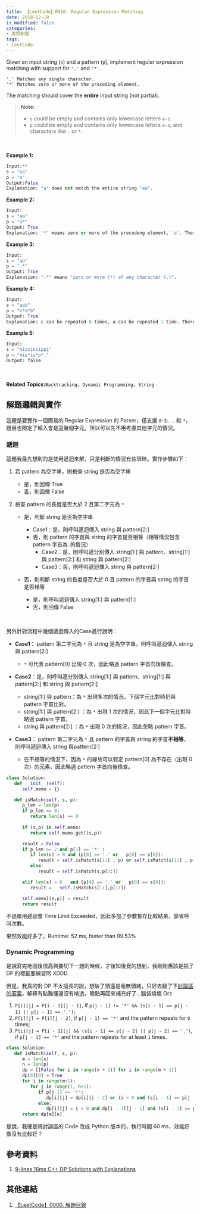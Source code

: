 ```yaml
---
title: 【LeetCode】0010. Regular Expression Matching
date: 2018-12-19
is_modified: false
categories:
- 面試刷題
tags:
- LeetCode
--- 
```


Given an input string (`s`) and a pattern (`p`), implement regular expression matching with support for  `'.'`  and  `'*'`.
```
'.' Matches any single character.
'*' Matches zero or more of the preceding element.
```
The matching should cover the  **entire**  input string (not partial).
<!--more-->
> **Note:**
> -   `s` could be empty and contains only lowercase letters  `a-z`.
> -   `p`  could be empty and contains only lowercase letters  `a-z`, and characters like `.` or `*`.

<br class="big"><br class="big">
**Example 1:**
```python
Input:**
s = "aa"
p = "a"
Output:False
Explanation: "a" does not match the entire string "aa".
```

**Example 2:**
```python
Input:
s = "aa"
p = "a*"
Output: True
Explanation: '*' means zero or more of the precedeng element, 'a'. Therefore, by repeating 'a' once, it becomes "aa".
```

**Example 3:**
```python
Input:
s = "ab"
p = ".*"
Output: True
Explanation: ".*" means "zero or more (*) of any character (.)".
```

**Example 4:**
```python
Input:
s = "aab"
p = "c*a*b"
Output: True
Explanation: c can be repeated 0 times, a can be repeated 1 time. Therefore it matches "aab".
```

**Example 5:**
```python
Input:
s = "mississippi"
p = "mis*is*p*."
Output: false
```
<br class="big">

**Related Topics:**`Backtracking`、`Dynamic Programming`、`String`



## 解題邏輯與實作
這題是要實作一個簡易的 Regular Expression 的 Parser，僅支援 a-z、`.` 和 `*`，題目也限定了輸入會是這幾個字元，所以可以先不用考慮其他字元的情況。


### 遞迴
這題我最先想到的是使用遞迴來解，只是判斷的情況有些瑣碎。實作步驟如下：
1. 若 pattern 為空字串，則檢查 string 是否為空字串
	- 是，則回傳 True
	- 否，則回傳 False 

2.  檢查 pattern 的長度是否大於 2 且第二字元為 `*`
	- 是，判斷 string 是否為空字串
		- Case1：是，則呼叫遞迴傳入 string 與 pattern[2:] 
		- 否，則 pattern 的字首與 string 的字首是否相等（相等情況包含 pattern 字首為`.`的情況）
			- Case2：是，則呼叫遞分別傳入 string[1:] 與 pattern、string[1:] 與 pattern[2:] 和 string 與 pattern[2:] 
			- Case3：否，則呼叫遞迴傳入 string 與 pattern[2:] 
	
	- 否，則判斷 string 的長度是否大於 0 且 pattern 的字首與 string 的字首是否相等
		- 是，則呼叫遞迴傳入 string[1:] 與 pattern[1:]
		- 否，則回傳 False

<br class="big">

另外針對流程中幾個遞迴傳入的Case進行說明：
- **Case1**： pattern 第二字元為 `*` 且 string 是為空字串，則呼叫遞迴傳入 string 與 pattern[2:]   
    - `*` 可代表 pattern[0] 出現 0 次，因此略過 pattern 字首向後檢查。

- **Case2**：是，則呼叫遞分別傳入 string[1:] 與 pattern、string[1:] 與 pattern[2:] 和 string 與 pattern[2:] 
    -	string[1:] 與 pattern：為 `*` 出現多次的情況，下個字元比對時仍與 pattern 字首比對。
    -	string[1:] 與 pattern[2:] ：為 `*` 出現 1 次的情況，因此下一個字元比對時略過 pattern 字首。
    -	string 與 pattern[2:] ：為 `*` 出現 0 次的情況，因此忽略 pattern 字首。

- **Case3**： pattern 第二字元為 `*` 且 pattern 的字首與 string 的字首**不相等**，則呼叫遞迴傳入 string 與pattern[2:]  
    - 在不相等的情況下，因為 `*` 的緣故可以假定 pattern[0] 為不存在（出現 0 次）的元素，因此略過 pattern 字首向後檢查。
 
```python
class Solution:
   def __init__(self):
      self.memo = {}

   def isMatch(self, s, p):
      p_len = len(p)
      if p_len == 0:
         return len(s) == 0
	
      if (s,p) in self.memo:
         return self.memo.get((s,p))

      result = False
      if p_len >= 2 and p[1] == '*' :
         if len(s) > 0 and (p[0] == '.' or   p[0] == s[0]):
            result = self.isMatch(s[1:] , p) or self.isMatch(s[1:] , p[2:]) or self.isMatch(s , p[2:])
         else:
            result = self.isMatch(s,p[2:])

      elif len(s) > 0   and (p[0] == '.' or   p[0] == s[0]):
         result =   self.isMatch(s[1:],p[1:])

      self.memo[(s,p)] = result
      return result
```
不過單用遞迴會 Time Limit Exceeded，因此多加了參數暫存比較結果，節省呼叫次數。

果然效能好多了，Runtime: 52 ms, faster than  99.53% 


### Dynamic Programming
是說寫完地回後很高興要切下一題的時候，才後知後覺的想到，我剛剛應該是挑了 DP  的標籤要練習阿 XDDD

但是，我真的對 DP 不太擅長的說，想破了頭還是毫無頭緒，只好去翻了下[討論區的答案](https://leetcode.com/problems/regular-expression-matching/discuss/5684/9-lines-16ms-c-dp-solutions-with-explanations)，解釋有點難懂還沒有啃透，晚點再回來補充好了...腦袋燒壞 Orz

1.  `P[i][j] = P[i - 1][j - 1]`, if  `p[j - 1] != '*' && (s[i - 1] == p[j - 1] || p[j - 1] == '.')`;
2.  `P[i][j] = P[i][j - 2]`, if  `p[j - 1] == '*'`  and the pattern repeats for  `0`  times;
3.  `P[i][j] = P[i - 1][j] && (s[i - 1] == p[j - 2] || p[j - 2] == '.')`, if  `p[j - 1] == '*'`  and the pattern repeats for at least  `1`  times.

```python
class Solution:
   def isMatch(self, s, p):
      m = len(s)
      n = len(p)
      dp = [[False for i in range(n + 1)] for i in range(m + 1)]
      dp[0][0] = True
      for i in range(m+1):
         for j in range(1, n+1):
            if p[j-1] == '*':
               dp[i][j] = dp[i][j - 2] or (i > 0 and (s[i - 1] == p[j - 2] or p[j - 2] == '.') and dp[i - 1][j])
            else:
               dp[i][j] = i > 0 and dp[i - 1][j - 1] and (s[i - 1] == p[j - 1] or p[j - 1] == '.')
      return dp[m][n]
```
是說，我硬是將討論區的 Code 改成 Python 版本的，執行時間 60 ms，效能好像沒有比較好？



## 參考資料 
1. [9-lines 16ms C++ DP Solutions with Explanations](https://leetcode.com/problems/regular-expression-matching/discuss/5684/9-lines-16ms-c-dp-solutions-with-explanations)



## 其他連結
1. [【LeetCode】0000. 解題目錄](/LeetCode-0000-Contents/)